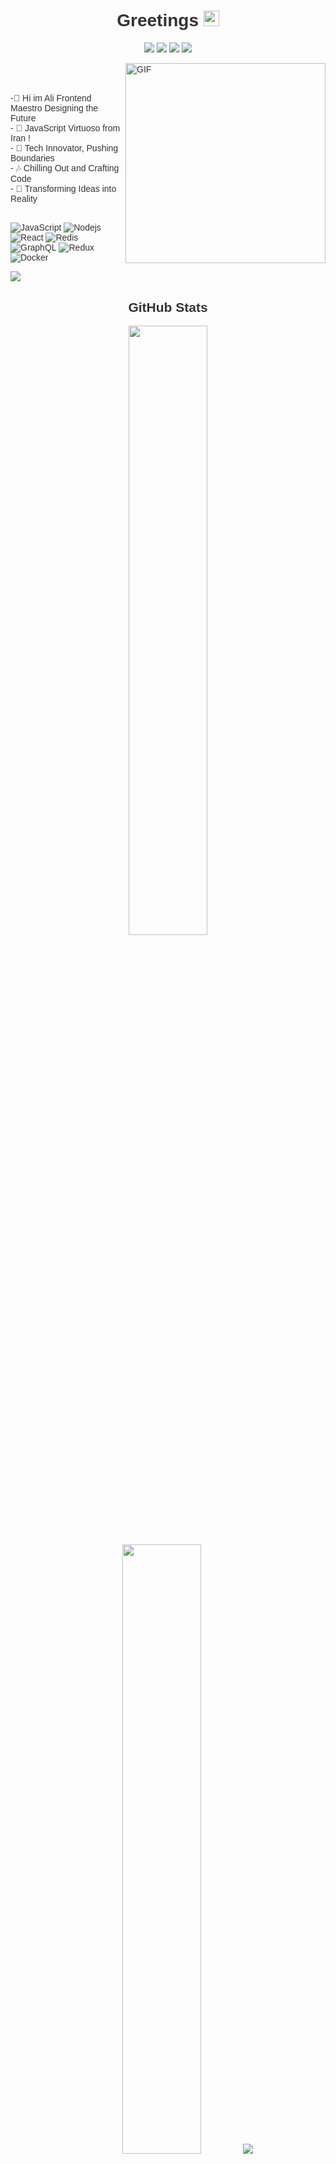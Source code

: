 <div style="font-family: Arial, sans-serif; color: #333;">
  <h1 align='center'>Greetings <img src="https://media.giphy.com/media/hvRJCLFzcasrR4ia7z/giphy.gif" width="25px"></h1>
  <p align='center'>
    <a href="https://wakatime.com/@018d7fcd-3625-4d05-9e6b-2a3cebe5299"><img src="https://wakatime.com/badge/user/018d7fcd-3625-4d05-9e6b-2a3cebe45299.svg"/></a>
    <a href="https://peerlist.io/Ali-Alinejad"><img src="https://github-readme-badge.peerlist.io/api/Ali-Alinejad"/></a>
<a href="https://visitorbadge.io/status?path=https%3A%2F%2Fgithub.com%2FAli-Alinejad%2FREACT"><img src="https://api.visitorbadge.io/api/visitors?path=https%3A%2F%2Fgithub.com%2FAli-Alinejad%2FREACT&label=%E2%98%91%EF%B8%8FVISITORS&countColor=%23ff8a65&style=flat" /></a>
    <a href="https://github.com/Ali-Alinejad?tab=repositories"><img src="https://img.shields.io/github/stars/Ali-Alinejad?style=flat&logo=github&label=Total%20Stars&color=teal"/></a>
  </p>

  <div align="">
    <img align="right" alt="GIF" src="https://github.com/abhisheknaiidu/abhisheknaiidu/blob/master/code.gif?raw=true" height="320" />
<p align='left'style="margin-right: 30px">  
  </br>
    </br>
    </br>
-📖 Hi im Ali Frontend Maestro Designing the Future </br>
    - 🚀 JavaScript Virtuoso from Iran ! </br>
    - 🌟 Tech Innovator, Pushing Boundaries </br>
    - 🎶  Chilling Out and Crafting Code </br>
    - 🧠  Transforming Ideas into Reality</br>
    </br>
</p>
    
  
 


![JavaScript](https://img.shields.io/badge/JavaScript-F7DF1E?logo=javascript&logoColor=black)
![Nodejs](https://img.shields.io/badge/Node.js-43853D?logo=node.js&logoColor=white)
![React](https://img.shields.io/badge/React-20232A?logo=react&logoColor=61DAFB)
![Redis](https://img.shields.io/badge/redis-%23DD0031.svg?logo=redis&logoColor=white)
![GraphQL](https://img.shields.io/badge/-GraphQL-E10098?logo=graphql)
![Redux](https://img.shields.io/badge/Redux-316192?logo=Redux&logoColor=white)
![Docker](https://img.shields.io/badge/-Docker-2496ED?logo=docker&logoColor=white)
  </div>
  
  ![](https://raw.githubusercontent.com/ali-alinejad/Xhofe/main/out/github-snake-dark.svg)
  
  <div align="center" style="margin-top: 30px">
    <h2>GitHub Stats</h2>
    <p align="center">
      <img height="50%" width="auto" src="https://github-readme-stats.vercel.app/api?username=Ali-Alinejad&show_icons=true&count_private=true&theme=darcula&hide_border=true&hide=issues,contribs&bg_color=00000000">
      <img height="50%" width="auto" src="https://github-readme-stats.vercel.app/api/top-langs/?username=Ali-Alinejad&layout=compact&hide_border=true&theme=darcula&bg_color=00000000&langs_count=6&hide=jupyter%20notebook,tex,css,php&exclude_repo=Pacman-AI">
      <img src="https://github-readme-streak-stats.herokuapp.com?user=Ali-Alinejad&theme=darcula&hide_border=true&background=FFFFFF00">
      <br>
      <br>
      <a href="https://www.buymeacoffee.com/Ali-Alinejad"> <img align="center" src="https://cdn.buymeacoffee.com/buttons/v2/default-orange.png" height="50" width="210" alt="buy me a coffee" /></a>
    </p>
  </div>

  <div align="center" style="margin-top: 30px">
    <h2>My Skills</h2>
    <img src="https://skillicons.dev/icons?i=angular,css,discord,figma,github,git,gitlab,html,js,ts,jquery,nextjs,nodejs,nuxtjs,ps,pr,react,redux,stackoverflow,tailwind,vite,vscode,vue,windows,vercel,unreal,remix,py,cs,blender" />
  </div>

  <div align="center" style="margin-top: 30px">
    <a href="mailto:alialineejad@gmail.com"><img src="https://img.shields.io/badge/Gmail-D14836?style=for-the-badge&logo=gmail&logoColor=white" target="_blank"></a>
    <a href="https://www.linkedin.com/in/ali-alinejad-1b5827202/" target="_blank"><img src="https://img.shields.io/badge/-LinkedIn-%230077B5?style=for-the-badge&logo=linkedin&logoColor=white" target="_blank"></a> 
  </div>
</div>
